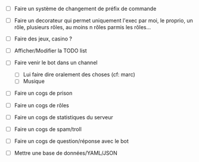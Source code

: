 - [ ] Faire un système de changement de préfix de commande
- [ ] Faire un decorateur qui permet uniquement l'exec par moi, le proprio, un rôle, plusieurs rôles, au moins n rôles parmis les rôles...
- [ ] Faire des jeux, casino ?
- [ ] Afficher/Modifier la TODO list
- [ ] Faire venir le bot dans un channel 
    - [ ] Lui faire dire oralement des choses (cf: marc)
    - [ ] Musique
- [ ] Faire un cogs de prison
- [ ] Faire un cogs de rôles
- [ ] Faire un cogs de statistiques du serveur
- [ ] Faire un cogs de spam/troll
- [ ] Faire un cogs de question/réponse avec le bot 
- [ ] Mettre une base de données/YAML/JSON

